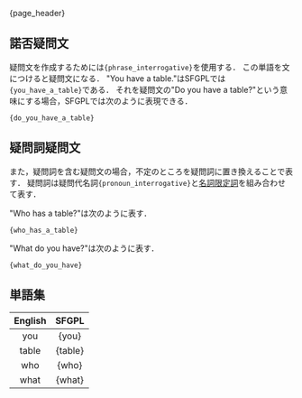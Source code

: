 {page_header}

## 諾否疑問文

疑問文を作成するためには```{phrase_interrogative}```を使用する．
この単語を文につけると疑問文になる．
"You have a table."はSFGPLでは```{you_have_a_table}```である．
それを疑問文の"Do you have a table?"という意味にする場合，SFGPLでは次のように表現できる．

```SFGPL
{do_you_have_a_table}
```

## 疑問詞疑問文

また，疑問詞を含む疑問文の場合，不定のところを疑問詞に置き換えることで表す．
疑問詞は疑問代名詞```{pronoun_interrogative}```と[名詞限定詞]({docs_DeterminerN})を組み合わせて表す．

"Who has a table?"は次のように表す．

```SFGPL
{who_has_a_table}
```

"What do you have?"は次のように表す．

```SFGPL
{what_do_you_have}
```

## 単語集

|English|SFGPL|
|:-:|:-:|
|you|{you}|
|table|{table}|
|who|{who}|
|what|{what}|
